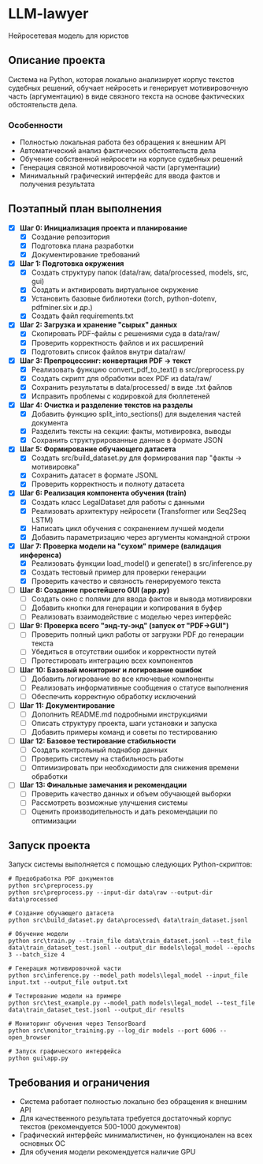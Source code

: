 # LLM-lawyer
Нейросетевая модель для юристов

## Описание проекта
Система на Python, которая локально анализирует корпус текстов судебных решений, обучает нейросеть и генерирует мотивировочную часть (аргументацию) в виде связного текста на основе фактических обстоятельств дела.

### Особенности
- Полностью локальная работа без обращения к внешним API
- Автоматический анализ фактических обстоятельств дела
- Обучение собственной нейросети на корпусе судебных решений
- Генерация связной мотивировочной части (аргументации)
- Минимальный графический интерфейс для ввода фактов и получения результата

## Поэтапный план выполнения
- [x] **Шаг 0: Инициализация проекта и планирование**
  - [x] Создание репозитория
  - [x] Подготовка плана разработки
  - [x] Документирование требований

- [x] **Шаг 1: Подготовка окружения**
  - [x] Создать структуру папок (data/raw, data/processed, models, src, gui)
  - [x] Создать и активировать виртуальное окружение
  - [x] Установить базовые библиотеки (torch, python-dotenv, pdfminer.six и др.)
  - [x] Создать файл requirements.txt

- [x] **Шаг 2: Загрузка и хранение "сырых" данных**
  - [x] Скопировать PDF-файлы с решениями суда в data/raw/
  - [x] Проверить корректность файлов и их расширений
  - [x] Подготовить список файлов внутри data/raw/

- [x] **Шаг 3: Препроцессинг: конвертация PDF → текст**
  - [x] Реализовать функцию convert_pdf_to_text() в src/preprocess.py
  - [x] Создать скрипт для обработки всех PDF из data/raw/
  - [x] Сохранить результаты в data/processed/ в виде .txt файлов
  - [x] Исправить проблемы с кодировкой для бюллетеней

- [x] **Шаг 4: Очистка и разделение текстов на разделы**
  - [x] Добавить функцию split_into_sections() для выделения частей документа
  - [x] Разделить тексты на секции: факты, мотивировка, выводы
  - [x] Сохранить структурированные данные в формате JSON

- [x] **Шаг 5: Формирование обучающего датасета**
  - [x] Создать src/build_dataset.py для формирования пар "факты → мотивировка"
  - [x] Сохранить датасет в формате JSONL
  - [x] Проверить корректность и полноту датасета

- [x] **Шаг 6: Реализация компонента обучения (train)**
  - [x] Создать класс LegalDataset для работы с данными
  - [x] Реализовать архитектуру нейросети (Transformer или Seq2Seq LSTM)
  - [x] Написать цикл обучения с сохранением лучшей модели
  - [x] Добавить параметризацию через аргументы командной строки

- [x] **Шаг 7: Проверка модели на "сухом" примере (валидация инференса)**
  - [x] Реализовать функции load_model() и generate() в src/inference.py
  - [x] Создать тестовый пример для проверки генерации
  - [x] Проверить качество и связность генерируемого текста

- [ ] **Шаг 8: Создание простейшего GUI (app.py)**
  - [ ] Создать окно с полями для ввода фактов и вывода мотивировки
  - [ ] Добавить кнопки для генерации и копирования в буфер
  - [ ] Реализовать взаимодействие с моделью через интерфейс

- [ ] **Шаг 9: Проверка всего "энд-ту-энд" (запуск от "PDF→GUI")**
  - [ ] Проверить полный цикл работы от загрузки PDF до генерации текста
  - [ ] Убедиться в отсутствии ошибок и корректности путей
  - [ ] Протестировать интеграцию всех компонентов

- [ ] **Шаг 10: Базовый мониторинг и логирование ошибок**
  - [ ] Добавить логирование во все ключевые компоненты
  - [ ] Реализовать информативные сообщения о статусе выполнения
  - [ ] Обеспечить корректную обработку исключений

- [ ] **Шаг 11: Документирование**
  - [ ] Дополнить README.md подробными инструкциями
  - [ ] Описать структуру проекта, шаги установки и запуска
  - [ ] Добавить примеры команд и советы по тестированию

- [ ] **Шаг 12: Базовое тестирование стабильности**
  - [ ] Создать контрольный поднабор данных
  - [ ] Проверить систему на стабильность работы
  - [ ] Оптимизировать при необходимости для снижения времени обработки

- [ ] **Шаг 13: Финальные замечания и рекомендации**
  - [ ] Проверить качество данных и объем обучающей выборки
  - [ ] Рассмотреть возможные улучшения системы
  - [ ] Оценить производительность и дать рекомендации по оптимизации

## Запуск проекта

Запуск системы выполняется с помощью следующих Python-скриптов:

```
# Предобработка PDF документов
python src\preprocess.py
python src\preprocess.py --input-dir data\raw --output-dir data\processed

# Создание обучающего датасета
python src\build_dataset.py data\processed\ data\train_dataset.jsonl

# Обучение модели
python src\train.py --train_file data\train_dataset.jsonl --test_file data\train_dataset_test.jsonl --output_dir models\legal_model --epochs 3 --batch_size 4

# Генерация мотивировочной части
python src\inference.py --model_path models\legal_model --input_file input.txt --output_file output.txt

# Тестирование модели на примере
python src\test_example.py --model_path models\legal_model --test_file data\train_dataset_test.jsonl --output_dir results

# Мониторинг обучения через TensorBoard
python src\monitor_training.py --log_dir models --port 6006 --open_browser

# Запуск графического интерфейса
python gui\app.py
```

## Требования и ограничения
- Система работает полностью локально без обращения к внешним API
- Для качественного результата требуется достаточный корпус текстов (рекомендуется 500-1000 документов)
- Графический интерфейс минималистичен, но функционален на всех основных ОС
- Для обучения модели рекомендуется наличие GPU
